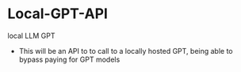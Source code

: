 # Local-GPT-API
local LLM GPT

- This will be an API to to call to a locally hosted GPT, being able to bypass paying for GPT models 

